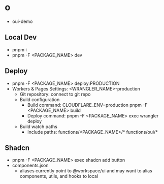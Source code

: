 # o

- oui-demo

## Local Dev

- pnpm i
- pnpm -F <PACKAGE_NAME> dev

## Deploy

- pnpm -F <PACKAGE_NAME> deploy:PRODUCTION
- Workers & Pages Settings: <WRANGLER_NAME>-production
  - Git repository: connect to git repo
  - Build configuration
    - Build command: CLOUDFLARE_ENV=production pnpm -F <PACKAGE_NAME> build
    - Deploy command: pnpm -F <PACKAGE_NAME> exec wrangler deploy
  - Build watch paths
    - Include paths: functions/<PACKAGE_NAME>/\* functions/oui/\*

## Shadcn

- pnpm -F <PACKAGE_NAME> exec shadcn add button
- components.json
  - aliases currently point to @workspace/ui and may want to alias components, utils, and hooks to local
